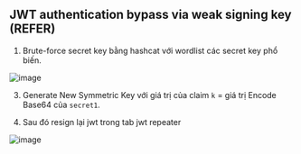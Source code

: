 ## JWT authentication bypass via weak signing key (REFER)

1. Brute-force secret key bằng hashcat với wordlist các secret key phổ biến.

![image](https://user-images.githubusercontent.com/80744099/226288147-e08e2467-9fdb-4616-b910-0de029a76146.png)

3. Generate New Symmetric Key với giá trị của claim `k` = giá trị Encode Base64 của `secret1`. 

4. Sau đó resign lại jwt trong tab jwt repeater

![image](https://user-images.githubusercontent.com/80744099/226291599-cbf11525-cf32-4a6d-892b-2208718f8c3e.png)
